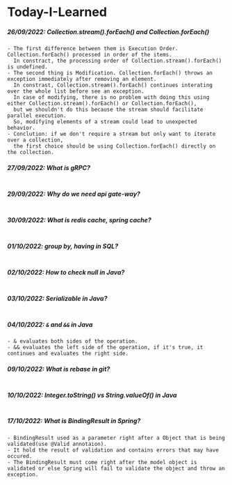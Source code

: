# Today-I-Learned

##### 26/09/2022: Collection.stream().forEach() and Collection.forEach()
```
- The first difference between them is Execution Order. Collection.forEach() processed in order of the items. 
  In constract, the processing order of Collection.stream().forEach() is undefined. 
- The second thing is Modification. Collection.forEach() throws an exception immediately after removing an element. 
  In constrast, Collection.stream().forEach() continues interating over the whole list before see an exception. 
  In case of modifying, there is no problem with doing this using either Collection.stream().forEach() or Collection.forEach(), 
  but we shouldn't do this because the stream should facilitate parallel execution. 
  So, modifying elements of a stream could lead to unexpected behavior.
- Conclution: if we don't require a stream but only want to iterate over a collection, 
  the first choice should be using Collection.forEach() directly on the collection.
```
##### 27/09/2022: What is gRPC?
```

```
##### 29/09/2022: Why do we need api gate-way?
```

```
##### 30/09/2022: What is redis cache, spring cache?
```

```
##### 01/10/2022: group by, having in SQL?
```

```
##### 02/10/2022: How to check null in Java?
```

```
##### 03/10/2022: Serializable in Java?
```

```
##### 04/10/2022: ```&``` and ```&&``` in Java
```
- & evaluates both sides of the operation. 
- && evaluates the left side of the operation, if it's true, it continues and evaluates the right side. 
```
##### 09/10/2022: What is rebase in git?
```

```
##### 10/10/2022: Integer.toString() vs String.valueOf() in Java
```

```
##### 17/10/2022: What is BindingResult in Spring?
```
- BindingResult used as a parameter right after a Object that is being validated(use @Valid annotaion). 
- It hold the result of validation and contains errors that may have occured. 
- The BindingResult must come right after the model object is validated or else Spring will fail to validate the object and throw an exception.
```
